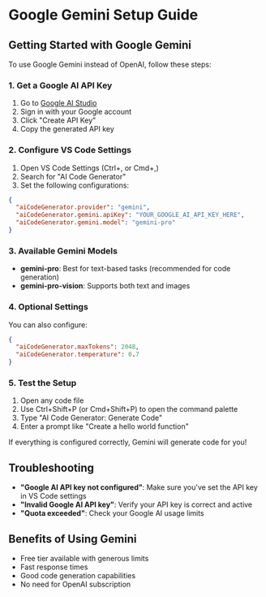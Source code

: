 # Google Gemini Setup Guide

## Getting Started with Google Gemini

To use Google Gemini instead of OpenAI, follow these steps:

### 1. Get a Google AI API Key

1. Go to [Google AI Studio](https://makersuite.google.com/app/apikey)
2. Sign in with your Google account
3. Click "Create API Key"
4. Copy the generated API key

### 2. Configure VS Code Settings

1. Open VS Code Settings (Ctrl+, or Cmd+,)
2. Search for "AI Code Generator"
3. Set the following configurations:

```json
{
  "aiCodeGenerator.provider": "gemini",
  "aiCodeGenerator.gemini.apiKey": "YOUR_GOOGLE_AI_API_KEY_HERE",
  "aiCodeGenerator.gemini.model": "gemini-pro"
}
```

### 3. Available Gemini Models

- **gemini-pro**: Best for text-based tasks (recommended for code generation)
- **gemini-pro-vision**: Supports both text and images

### 4. Optional Settings

You can also configure:

```json
{
  "aiCodeGenerator.maxTokens": 2048,
  "aiCodeGenerator.temperature": 0.7
}
```

### 5. Test the Setup

1. Open any code file
2. Use Ctrl+Shift+P (or Cmd+Shift+P) to open the command palette
3. Type "AI Code Generator: Generate Code"
4. Enter a prompt like "Create a hello world function"

If everything is configured correctly, Gemini will generate code for you!

## Troubleshooting

- **"Google AI API key not configured"**: Make sure you've set the API key in VS Code settings
- **"Invalid Google AI API key"**: Verify your API key is correct and active
- **"Quota exceeded"**: Check your Google AI usage limits

## Benefits of Using Gemini

- Free tier available with generous limits
- Fast response times
- Good code generation capabilities
- No need for OpenAI subscription